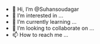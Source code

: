 - 👋 Hi, I’m @Suhansoudagar
- 👀 I’m interested in ...
- 🌱 I’m currently learning ...
- 💞️ I’m looking to collaborate on ...
- 📫 How to reach me ...

<!---
Suhansoudagar/Suhansoudagar is a ✨ special ✨ repository because its `README.md` (this file) appears on your GitHub profile.
You can click the Preview link to take a look at your changes.
--->
